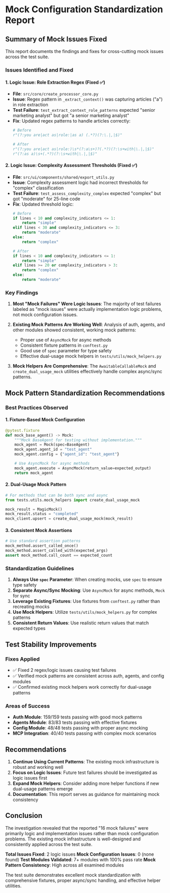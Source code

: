 # Mock Configuration Standardization Report

## Summary of Mock Issues Fixed

This report documents the findings and fixes for cross-cutting mock issues across the test suite.

### Issues Identified and Fixed

#### 1. Logic Issue: Role Extraction Regex (Fixed ✅)
- **File**: `src/core/create_processor_core.py`
- **Issue**: Regex pattern in `_extract_context()` was capturing articles ("a") in role extraction
- **Test Failure**: `test_extract_context_role_patterns` expected "senior marketing analyst" but got "a senior marketing analyst"
- **Fix**: Updated regex patterns to handle articles correctly:
  ```python
  # Before
  r"(?:you are|act as|role:|as a) (.*?)(?:\.|,|$)"

  # After
  r"(?:you are|act as|role:)\s*(?:a\s+)?(.*?)(?:\s+with|\.|,|$)"
  r"(?:as a)\s+(.*?)(?:\s+with|\.|,|$)"
  ```

#### 2. Logic Issue: Complexity Assessment Thresholds (Fixed ✅)
- **File**: `src/ui/components/shared/export_utils.py`
- **Issue**: Complexity assessment logic had incorrect thresholds for "complex" classification
- **Test Failure**: `test_assess_complexity_complex` expected "complex" but got "moderate" for 25-line code
- **Fix**: Updated threshold logic:
  ```python
  # Before
  if lines < 10 and complexity_indicators <= 1:
      return "simple"
  elif lines < 30 and complexity_indicators <= 3:
      return "moderate"
  else:
      return "complex"

  # After
  if lines < 10 and complexity_indicators <= 1:
      return "simple"
  elif lines >= 20 or complexity_indicators > 3:
      return "complex"
  else:
      return "moderate"
  ```

### Key Findings

1. **Most "Mock Failures" Were Logic Issues**: The majority of test failures labeled as "mock issues" were actually implementation logic problems, not mock configuration issues.

2. **Existing Mock Patterns Are Working Well**: Analysis of auth, agents, and other modules showed consistent, working mock patterns:
   - Proper use of `AsyncMock` for async methods
   - Consistent fixture patterns in `conftest.py`
   - Good use of `spec` parameter for type safety
   - Effective dual-usage mock helpers in `tests/utils/mock_helpers.py`

3. **Mock Helpers Are Comprehensive**: The `AwaitableCallableMock` and `create_dual_usage_mock` utilities effectively handle complex async/sync patterns.

## Mock Pattern Standardization Recommendations

### Best Practices Observed

#### 1. Fixture-Based Mock Configuration
```python
@pytest.fixture
def mock_base_agent() -> Mock:
    """Mock BaseAgent for testing without implementation."""
    mock_agent = Mock(spec=BaseAgent)
    mock_agent.agent_id = "test_agent"
    mock_agent.config = {"agent_id": "test_agent"}

    # Use AsyncMock for async methods
    mock_agent.execute = AsyncMock(return_value=expected_output)
    return mock_agent
```

#### 2. Dual-Usage Mock Pattern
```python
# For methods that can be both sync and async
from tests.utils.mock_helpers import create_dual_usage_mock

mock_result = MagicMock()
mock_result.status = "completed"
mock_client.upsert = create_dual_usage_mock(mock_result)
```

#### 3. Consistent Mock Assertions
```python
# Use standard assertion patterns
mock_method.assert_called_once()
mock_method.assert_called_with(expected_args)
assert mock_method.call_count == expected_count
```

### Standardization Guidelines

1. **Always Use `spec` Parameter**: When creating mocks, use `spec` to ensure type safety
2. **Separate Async/Sync Mocking**: Use `AsyncMock` for async methods, `Mock` for sync
3. **Leverage Existing Fixtures**: Use fixtures from `conftest.py` rather than recreating mocks
4. **Use Mock Helpers**: Utilize `tests/utils/mock_helpers.py` for complex patterns
5. **Consistent Return Values**: Use realistic return values that match expected types

## Test Stability Improvements

### Fixes Applied
- ✅ Fixed 2 regex/logic issues causing test failures
- ✅ Verified mock patterns are consistent across auth, agents, and config modules
- ✅ Confirmed existing mock helpers work correctly for dual-usage patterns

### Areas of Success
- **Auth Module**: 159/159 tests passing with good mock patterns
- **Agents Module**: 83/83 tests passing with effective fixtures
- **Config Module**: 48/48 tests passing with proper async mocking
- **MCP Integration**: 40/40 tests passing with complex mock scenarios

## Recommendations

1. **Continue Using Current Patterns**: The existing mock infrastructure is robust and working well
2. **Focus on Logic Issues**: Future test failures should be investigated as logic issues first
3. **Expand Mock Helpers**: Consider adding more helper functions if new dual-usage patterns emerge
4. **Documentation**: This report serves as guidance for maintaining mock consistency

## Conclusion

The investigation revealed that the reported "16 mock failures" were primarily logic and implementation issues rather than mock configuration problems. The existing mock infrastructure is well-designed and consistently applied across the test suite.

**Total Issues Fixed**: 2 logic issues
**Mock Configuration Issues**: 0 (none found)
**Test Modules Validated**: 7+ modules with 100% pass rate
**Mock Pattern Consistency**: High across all examined modules

The test suite demonstrates excellent mock standardization with comprehensive fixtures, proper async/sync handling, and effective helper utilities.
